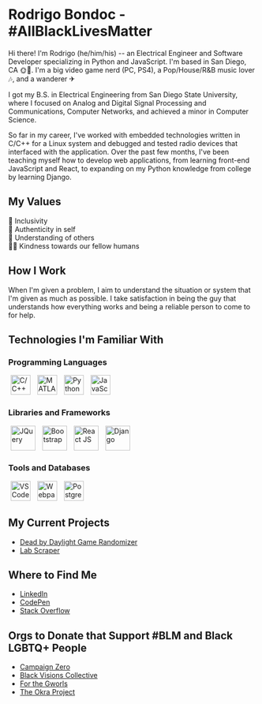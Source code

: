 # Rodrigo Bondoc - #AllBlackLivesMatter

Hi there! I'm Rodrigo (he/him/his) -- an Electrical Engineer and Software Developer specializing in Python and JavaScript. 
I'm based in San Diego, CA 🌞🌊. I'm a big video game nerd (PC, PS4), a Pop/House/R&B music lover 🎶, and a wanderer ✈

I got my B.S. in Electrical Engineering from San Diego State University, where I focused on Analog and Digital Signal Processing and Communications, Computer Networks, and achieved a minor in Computer Science.

So far in my career, I've worked with embedded technologies written in C/C++ for a Linux system and debugged and tested radio devices that interfaced with the application. Over the past few months, I've been teaching myself how to develop web applications, from learning front-end JavaScript and React, to expanding on my Python knowledge from college by learning Django.

## My Values
🌈 Inclusivity<br>
🌟 Authenticity in self<br>
🤗 Understanding of others<br>
🙏🏽 Kindness towards our fellow humans<br>

## How I Work
When I'm given a problem, I aim to understand the situation or system that I'm given as much as possible. I take satisfaction in being the guy that understands how everything works and being a reliable person to come to for help.

## Technologies I'm Familiar With
### Programming Languages
<span><img src="https://user-images.githubusercontent.com/42747200/46140125-da084900-c26d-11e8-8ea7-c45ae6306309.png" height=40 title="C/C++" style="margin: 0 5px;"></span>
<span><img src="https://upload.wikimedia.org/wikipedia/commons/thumb/2/21/Matlab_Logo.png/667px-Matlab_Logo.png" height=40 title="MATLAB" style="margin: 0 5px;"></span>
<span><img src="https://upload.wikimedia.org/wikipedia/commons/thumb/c/c3/Python-logo-notext.svg/1024px-Python-logo-notext.svg.png" height=40 title="Python" style="margin: 0 5px;"></span>
<span><img src="https://cdn.worldvectorlogo.com/logos/javascript.svg" height=40 title="JavaScript" style="margin: 0 5px;"></span>

### Libraries and Frameworks
<span><img src="https://cdn.iconscout.com/icon/free/png-512/jquery-10-1175155.png" height=50 title="JQuery" style="margin: 0 5px;"></span>
<span><img src="https://camo.githubusercontent.com/e525376ec6dcb71852a057a1acbae994ff8d14f1/687474703a2f2f676574626f6f7473747261702e636f6d2f6170706c652d746f7563682d69636f6e2e706e67" height=50 title="Bootstrap" style="margin: 0 5px;"></span>
<span><img src="https://raw.githubusercontent.com/rexxars/react-hexagon/HEAD/logo/react-hexagon.png" height=50 title="React JS" style="margin: 0 5px;"></span>
<span><img src="https://static.djangoproject.com/img/logos/django-logo-negative.png" height=50 title="Django" style="margin: 0 5px;"></span>

### Tools and Databases
<span><img src="https://upload.wikimedia.org/wikipedia/commons/thumb/9/9a/Visual_Studio_Code_1.35_icon.svg/1200px-Visual_Studio_Code_1.35_icon.svg.png" height=40 title="VSCode" style="margin: 0 5px;"></span>
<span><img src="https://raw.githubusercontent.com/webpack/media/master/logo/icon-square-big.png" height=40 title="Webpack" style="margin: 0 5px;"></span>
<span><img src="https://user-images.githubusercontent.com/24623425/36042969-f87531d4-0d8a-11e8-9dee-e87ab8c6a9e3.png" height=40 title="PostgreSQL" style="margin: 0 5px;"></span>

## My Current Projects
<ul>
    <li><a href="https://github.com/rbondoc96/Dead-By-Daylight-Game-Randomizer">Dead by Daylight Game Randomizer</a></li>    
    <li><a href="https://github.com/rbondoc96/lab-scraper">Lab Scraper</a></li>
</ul>

## Where to Find Me
<ul>
    <li><a href="https://www.linkedin.com/in/rbondoc96/">LinkedIn</a></li>
    <li><a href="https://codepen.io/rbondoc96">CodePen</a></li>
    <li><a href="https://stackoverflow.com/users/14271589/rbondoc96">Stack Overflow</a></li>
</ul>

## Orgs to Donate that Support #BLM and Black LGBTQ+ People
<ul>
    <li><a href="https://www.joincampaignzero.org/">Campaign Zero</a></li>
    <li><a href="https://www.blackvisionsmn.org/">Black Visions Collective</a></li>
    <li><a href="https://linktr.ee/FORTHEGWORLSPARTY">For the Gworls</a></li>
    <li><a href="https://www.theokraproject.com/">The Okra Project</a></li>
</ul>



